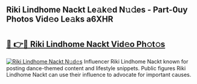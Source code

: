 ## Riki Lindhome Nackt Le𝚊k𝚎d N𝚞𝚍es - Part-0uy Photos Vid𝚎o Le𝚊ks a6XHR

# <h2><a href="http://fb8tul.evod.top/?m=Riki+Lindhome+Nackt">🔗 👉🔴 Riki Lindhome Nackt Vid𝚎o Ph𝚘t𝚘s</a></h2>

[![Riki Lindhome Nackt N𝚞d𝚎s](https://i.imgur.com/8V9OHl7.gif)](http://fb8tul.evod.top/?m=Riki+Lindhome+Nackt)
Influencer Riki Lindhome Nackt known for posting dance-themed content and lifestyle snippets. Public figures Riki Lindhome Nackt can use their influence to advocate for important causes. 
